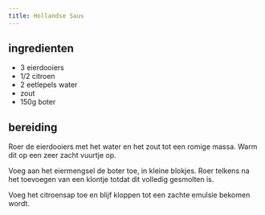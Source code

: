 ```yaml
---
title: Hollandse Saus
---
```


##  ingredienten 

* 3 eierdooiers
* 1/2 citroen
* 2 eetlepels water
* zout
* 150g boter

##  bereiding 

Roer de eierdooiers met het water en het zout tot een romige massa. Warm dit op een zeer zacht vuurtje op.

Voeg aan het eiermengsel de boter toe, in kleine blokjes. Roer telkens na het toevoegen van een klontje totdat dit volledig gesmolten is.

Voeg het citroensap toe en blijf kloppen tot een zachte emulsie bekomen wordt.

